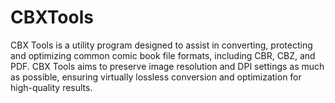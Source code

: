 # CBXTools
CBX Tools is a utility program designed to assist in converting, protecting and optimizing common comic book file formats, including CBR, CBZ, and PDF. CBX Tools aims to preserve image resolution and DPI settings as much as possible, ensuring virtually lossless conversion and optimization for high-quality results.
